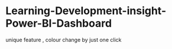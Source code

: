 # Learning-Development-insight-Power-BI-Dashboard
unique feature , colour change by just one click 
